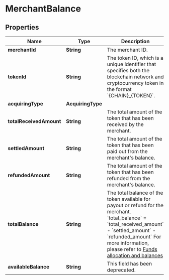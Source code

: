 

# MerchantBalance


## Properties

| Name | Type | Description | Notes |
|------------ | ------------- | ------------- | -------------|
|**merchantId** | **String** | The merchant ID. |  |
|**tokenId** | **String** | The token ID, which is a unique identifier that specifies both the blockchain network and cryptocurrency token in the format &#x60;{CHAIN}_{TOKEN}&#x60;. |  |
|**acquiringType** | **AcquiringType** |  |  |
|**totalReceivedAmount** | **String** | The total amount of the token that has been received by the merchant. |  [optional] |
|**settledAmount** | **String** | The total amount of the token that has been paid out from the merchant&#39;s balance. |  [optional] |
|**refundedAmount** | **String** | The total amount of the token that has been refunded from the merchant&#39;s balance. |  [optional] |
|**totalBalance** | **String** |  The total balance of the token available for payout or refund for the merchant.  &#x60;total_balance&#x60; &#x3D; &#x60;total_received_amount&#x60; - &#x60;settled_amount&#x60; - &#x60;refunded_amount&#x60;  For more information, please refer to [Funds allocation and balances](https://www.cobo.com/developers/v2/payments/amounts-and-balances)  |  [optional] |
|**availableBalance** | **String** | This field has been deprecated. |  [optional] |



